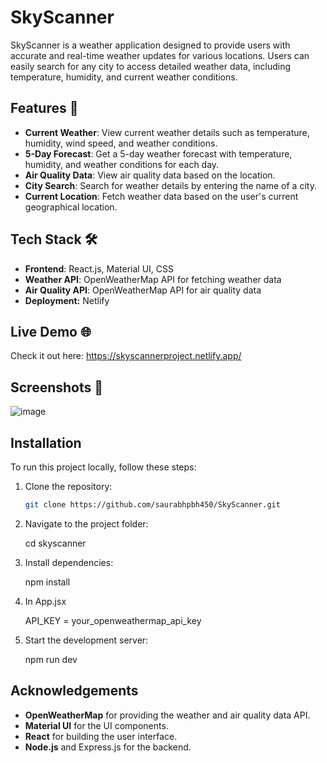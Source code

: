 # SkyScanner
SkyScanner is a weather application designed to provide users with accurate and real-time weather updates for various locations. Users can easily search for any city to access detailed weather data, including temperature, humidity, and current weather conditions.


## Features 🚀

- **Current Weather**: View current weather details such as temperature, humidity, wind speed, and weather conditions.
- **5-Day Forecast**: Get a 5-day weather forecast with temperature, humidity, and weather conditions for each day.
- **Air Quality Data**: View air quality data based on the location.
- **City Search**: Search for weather details by entering the name of a city.
- **Current Location**: Fetch weather data based on the user's current geographical location.


## Tech Stack 🛠️

- **Frontend**: React.js, Material UI, CSS
- **Weather API**: OpenWeatherMap API for fetching weather data
- **Air Quality API**: OpenWeatherMap API for air quality data
- **Deployment:** Netlify


## Live Demo 🌐
Check it out here:  https://skyscannerproject.netlify.app/

## Screenshots 📸
![image](https://github.com/user-attachments/assets/41d187dc-d036-46e7-a144-1c713335d100)



## Installation

To run this project locally, follow these steps:

1. Clone the repository:

   ```bash
   git clone https://github.com/saurabhpbh450/SkyScanner.git

2. Navigate to the project folder:

   cd skyscanner

3. Install dependencies:

   npm install


4. In App.jsx

   API_KEY = your_openweathermap_api_key


6. Start the development server:

   npm run dev



## Acknowledgements
- **OpenWeatherMap** for providing the weather and air quality data API.
- **Material UI** for the UI components.
- **React** for building the user interface.
- **Node.js** and Express.js for the backend.
